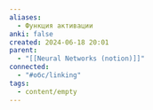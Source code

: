 ```yaml
---
aliases:
  - Функция активации
anki: false
created: 2024-06-18 20:01
parent:
  - "[[Neural Networks (notion)]]"
connected:
  - "#обс/linking"
tags:
  - content/empty
---
```

